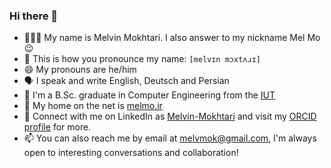 ### Hi there 👋

- 👨🏻‍💻 My name is Melvin Mokhtari. I also answer to my nickname Mel Mo 😉
- 📢 This is how you pronounce my name: `[melvɪn mɔxtʌɹɪ]`
- 😄 My pronouns are he/him
- 🗣️ I speak and write English, Deutsch and Persian
- 🐙 I'm a B.Sc. graduate in Computer Engineering from the [IUT](https://english.iut.ac.ir/)
- 🔗 My home on the net is [melmo.ir](https://melmo.ir)
- 💼 Connect with me on LinkedIn as [Melvin-Mokhtari](https://www.linkedin.com/in/melvin-mokhtari) and visit my [ORCID profile](https://orcid.org/0000-0003-3911-3099) for more.
- 📫 You can also reach me by email at [melvmok@gmail.com](mailto:melvmok@gmail.com), I'm always open to interesting conversations and collaboration!
